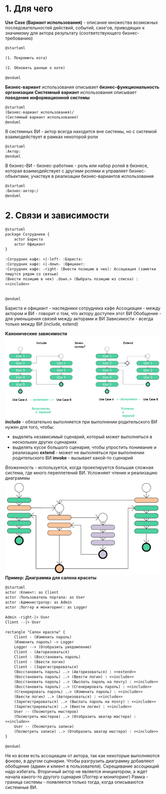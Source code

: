 # 1. Для чего
**Use Case (Вариант использования)** - описание множества возможных последовательностей действий, событий, case'ов, приводящих к значимому для актора результату (соответствующего бизнес-требованию)

```plantuml
@startuml

(1. Покромить кота)

(2. Обновить данные о коте)

@enduml
```
**Бизнес-вариант** использования описывает **бизнес-функциональность организации**
**Системный вариант** использования описывает **поведение информационной системы**
```plantuml
@startuml
(Бизнес-вариант использования)/ 
(Системный вариант использования)
@enduml
```
В системных ВИ - актор всегда находится вне системы, но с системой взаимодействует в рамках некоторой роли
```plantuml
@startuml
:Актор:
@enduml
```
В бизнес-ВИ - бизнес-работник - роль или набор ролей в бизнесе, которая взаимодействует с другими ролями и управляет бизнес-объектами, участвуя в реализации бизнес-вариантов использования
```plantuml
@startuml
:Бизнес-актор:/
@enduml
```
# 2. Связи и зависимости
```plantuml
@startuml
package Сотрудники {
	actor Бариста
	actor Официант
}

:Сотрудник кафе: <|-left- :Бариста:
:Сотрудник кафе: <|-down- :Официант:
:Сотрудник кафе: -right- (Внести позицию в чек): Ассоциация (заметки пишутся рядом со связью)
(Внести позицию в чек) .down.> (Выбрать позицию из списка) : <<include>>


@enduml
```

Бариста и официант - наследники сотрудника кафе
Ассоциация - между актором и ВИ - говорит о том, что актору доступен этот ВИ
Обобщение - для уменьшения связей между акторами и ВИ
Зависимости - всегда только между ВИ (include, extend)

**Канонические зависимости**
![](attachments/Pasted%20image%2020240423134824.png)
**include** - обязательно выполняется при выполнении родительского ВИ
нужен для того, чтобы:
- выделять независимый сценарий, который может выполняться в нескольких других сценариях
- выделять кусок большого сценария, чтобы упростить понимание и реализацию 
**extend** - может не выполняться при выполнении родительского ВИ
**invoke** - вызывает какой-то сценарий

*Вложенность* - используется, когда проектируется большая сложная система, где много переплетений ВИ. Усложняет чтение и реализацию диаграммы
![](attachments/Pasted%20image%2020240423135539.png)
**Пример: Диаграмма для салона красоты**
```plantuml
@startuml
actor :Клиент: as Client
actor :Пользователь портала: as User
actor :Администратор: as Admin
actor :Логгер и мониторинг: as Logger

Admin -right-|> User
Client --|> User

rectangle "Салон красоты" {
	Client - (Изменить пароль)
	(Изменить пароль) -> Logger
	Logger --> (Отобразить уведомление)
	Client - (Авторизоваться)
	Client - (Восстановить пароль)
	Client - (Ввести логин)
	Client - (Зарегистрироваться)
	(Восстановить пароль) ..> (Авторизоваться) : <<extend>>
	(Восстановить пароль) ..> (Ввести логин) : <<include>>
	(Восстановить пароль) ..> (Выслать пароль на почту) : <<include>>
	(Восстановить пароль) ..> (Сгенерировать пароль) : <<include>>
	(Сгенерировать пароль) ..> (Изменить пароль) : <<include>>
	(Ввести логин) ..> (Авторизоваться) : <<include>>
	(Зарегистрироваться) ..> (Выслать пароль на почту) : <<include>>
	(Зарегистрироваться) ..> (Ввести логин) : <<include>>
	User -- (Посмотреть мастеров)
	(Посмотреть мастеров) ..> (Отобразить аватар мастера) : <<include>>
	User -- (Посмотреть записи)
	(Посмотреть записи) ..> (Отобразить аватар мастера) : <<include>>
}

@enduml
```
Не ко всем есть ассоциации от актора, так как некоторые выполняются фоново, в другом сценарии.
Чтобы разгрузить диаграмму добавляют обобщение (админ и клиент в пользователя). Скрещивание ассоциаций надо избегать.
Вторичный актор не является инициатором, а ждет начала какого-то другого сценария (Логгер и мониторинг)
Рамка - граница системы - появляется только тогда, когда описываются системные ВИ.
